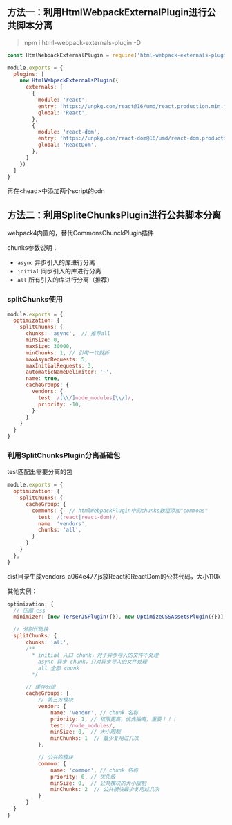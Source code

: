 ## 方法一：利用HtmlWebpackExternalPlugin进行公共脚本分离
>npm i html-webpack-externals-plugin -D
```js
const HtmlWebpackExternalPlugin = require('html-webpack-externals-plugin')

module.exports = {
  plugins: [
    new HtmlWebpackExternalsPlugin({
      externals: [
        {
          module: 'react',
          entry: 'https://unpkg.com/react@16/umd/react.production.min.js', // cdn地址或本地路径
          global: 'React',
        },
        {
          module: 'react-dom',
          entry: 'https://unpkg.com/react-dom@16/umd/react-dom.production.min.js',
          global: 'ReactDom',
        },
      ]
    })
  ]
}
```
再在\<head>中添加两个script的cdn


## 方法二：利用SpliteChunksPlugin进行公共脚本分离
webpack4内置的，替代CommonsChunckPlugin插件

chunks参数说明：
- `async` 异步引入的库进行分离
- `initial` 同步引入的库进行分离
- `all` 所有引入的库进行分离（推荐）
### splitChunks使用
```js
module.exports = {
  optimization: {
    splitChunks: {
      chunks: 'async',  // 推荐all
      minSize: 0,
      maxSize: 30000,
      minChunks: 1, // 引用一次就拆
      maxAsyncRequests: 5,
      maxInitialRequests: 3,
      automaticNameDelimiter: '~',
      name: true,
      cacheGroups: {
        vendors: {
          test: /[\\/]node_modules[\\/]/,
          priority: -10,
        }
      }
    }
  }
}
```

### 利用SplitChunksPlugin分离基础包
test匹配出需要分离的包
```js
module.exports = {
  optimization: {
    splitChunks: {
      cacheGroup: {
        commons: {  // htmlWebpackPlugin中的chunks数组添加"commons"
          test: /(react|react-dom)/,
          name: 'vendors',
          chunks: 'all',
        }
      }
    }
  },
}
```
dist目录生成vendors_a064e477.js放React和ReactDom的公共代码，大小110k

其他实例：
```js
optimization: {
  // 压缩 css
  minimizer: [new TerserJSPlugin({}), new OptimizeCSSAssetsPlugin({})],

  // 分割代码块
  splitChunks: {
      chunks: 'all',
      /**
        * initial 入口 chunk，对于异步导入的文件不处理
          async 异步 chunk，只对异步导入的文件处理
          all 全部 chunk
        */

      // 缓存分组
      cacheGroups: {
          // 第三方模块
          vendor: {
              name: 'vendor', // chunk 名称
              priority: 1, // 权限更高，优先抽离，重要！！！
              test: /node_modules/,
              minSize: 0,  // 大小限制
              minChunks: 1  // 最少复用过几次
          },

          // 公共的模块
          common: {
              name: 'common', // chunk 名称
              priority: 0, // 优先级
              minSize: 0,  // 公共模块的大小限制
              minChunks: 2  // 公共模块最少复用过几次
          }
      }
  }
}
```